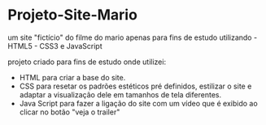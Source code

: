 # Projeto-Site-Mario
um site "fictício" do filme do mario apenas para fins de estudo utilizando - HTML5 - CSS3 e JavaScript

projeto criado para fins de estudo onde utilizei:
- HTML para criar a base do site.
- CSS para resetar os padrões estéticos pré definidos, estilizar o site e adaptar a visualização dele em tamanhos de tela diferentes.
- Java Script para fazer a ligação do site com um vídeo que é exibido ao clicar no botão "veja o trailer"
